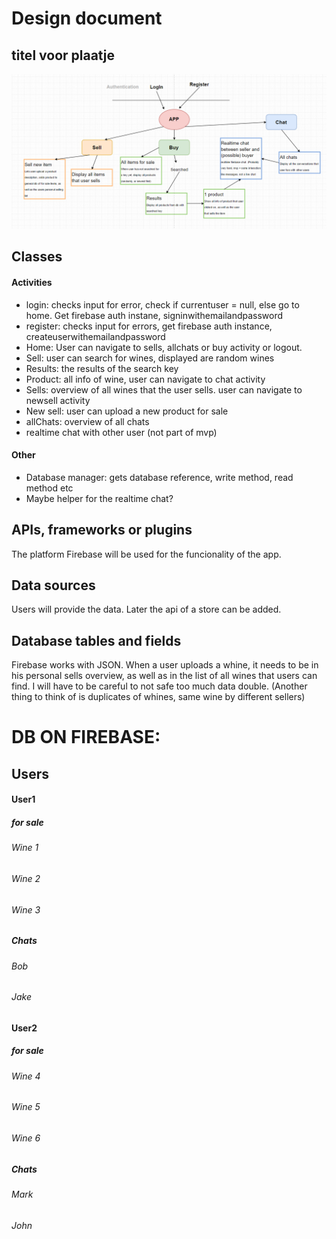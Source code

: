 # Design document

## titel voor plaatje

![alt tag](https://github.com/koenzijlstra/Programmeerproject/blob/master/docs/Knipsel.PNG)
 
## Classes
#### Activities 
* login: checks input for error, check if currentuser = null, else go to home. Get firebase auth instane, signinwithemailandpassword
* register: checks input for errors, get firebase auth instance, createuserwithemailandpassword
* Home: User can navigate to sells, allchats or buy activity or logout.
* Sell: user can search for wines, displayed are random wines
* Results: the results of the search key
* Product: all info of wine, user can navigate to chat activity
* Sells: overview of all wines that the user sells. user can navigate to newsell activity
* New sell: user can upload a new product for sale
* allChats: overview of all chats
* realtime chat with other user (not part of mvp)

#### Other
* Database manager: gets database reference, write method, read method etc
* Maybe helper for the realtime chat? 

## APIs, frameworks or plugins
The platform Firebase will be used for the funcionality of the app.

## Data sources
Users will provide the data. Later the api of a store can be added.

## Database tables and fields
Firebase works with JSON. When a user uploads a whine, it needs to be in his personal sells overview, as well as in the list of all wines that users can find. I will have to be careful to not safe too much data double. (Another thing to think of is duplicates of whines, same wine by different sellers)

# DB ON FIREBASE:
## Users
#### User1
##### for sale
###### Wine 1
###### Wine 2
###### Wine 3
##### Chats
###### Bob
###### Jake
#### User2
##### for sale
###### Wine 4
###### Wine 5
###### Wine 6
##### Chats
###### Mark
###### John




